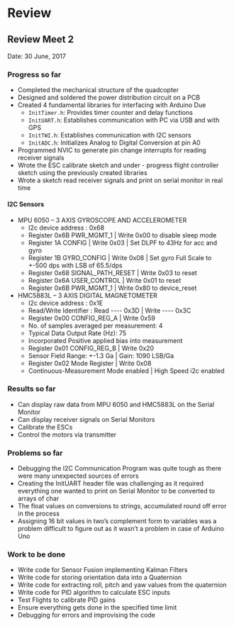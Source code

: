 # Review

## Review Meet 2

Date: 30 June, 2017

### Progress so far

- Completed the mechanical structure of the quadcopter
- Designed and soldered the power distribution circuit on a PCB
- Created 4 fundamental libraries for interfacing with Arduino Due
    - `InitTimer.h`: Provides timer counter and delay functions
    - `InitUART.h`: Establishes communication with PC via USB and with GPS
    - `InitTWI.h`: Establishes communication with I2C sensors
    - `InitADC.h`: Initializes Analog to Digital Conversion at pin A0
- Programmed NVIC to generate pin change interrupts for reading receiver signals
- Wrote the ESC calibrate sketch and under - progress flight controller sketch using the previously created libraries
- Wrote a sketch read receiver signals and print on serial monitor in real time

#### I2C Sensors

- MPU 6050 – 3 AXIS GYROSCOPE AND ACCELEROMETER
    - I2c device address : 0x68
    - Register 0x6B PWR_MGMT_1 | Write 0x00 to disable sleep mode
    - Register 1A CONFIG | Write 0x03 | Set DLPF to 43Hz for acc and gyro
    - Register 1B GYRO_CONFIG | Write 0x08 | Set gyro Full Scale to +-500 dps with LSB of 65.5/dps 
    - Register 0x68 SIGNAL_PATH_RESET | Write 0x03 to reset
    - Register 0x6A USER_CONTROL | Write 0x01 to reset
    - Register 0x6B PWR_MGMT_1 | Write 0x80 to device_reset
- HMC5883L – 3 AXIS DIGITAL MAGNETOMETER
    - I2c device address : 0x1E
    - Read/Write Identifier :  Read  ----  0x3D | Write ----  0x3C
    - Register 0x00 CONFIG_REG_A | Write 0x59
	- No. of samples averaged per measurement: 4
	- Typical Data Output Rate (Hz): 75
	- Incorporated Positive applied bias into measurement
    - Register 0x01 CONFIG_REG_B | Write 0x20
	- Sensor Field Range: +-1.3 Ga | Gain: 1090 LSB/Ga
    - Register 0x02 Mode Register | Write 0x08
	- Continuous-Measurement Mode enabled | High Speed i2c enabled

### Results so far

- Can display raw data from MPU 6050 and HMC5883L on the Serial Monitor
- Can display receiver signals on Serial Monitors
- Calibrate the ESCs
- Control the motors via transmitter

### Problems so far

- Debugging the I2C Communication Program was quite tough as there were many unexpected sources of errors
- Creating the InitUART header file was challenging as it required everything one wanted to print on Serial Monitor to be converted to arrays of char
- The float values on conversions to strings, accumulated round off error in the process
- Assigning 16 bit values in two’s complement form to variables was a problem difficult to figure out as it wasn’t a problem in case of Arduino Uno 

### Work to be done

- Write code for Sensor Fusion implementing Kalman Filters
- Write code for storing orientation data into a Quaternion
- Write code for extracting roll, pitch and yaw values from the quaternion
- Write code for PID algorithm to calculate ESC inputs
- Test Flights to calibrate PID gains
- Ensure everything gets done in the specified time limit
- Debugging for errors and improvising the code
